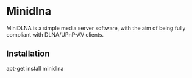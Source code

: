 # Minidlna

MiniDLNA is a simple media server software, with the aim of being fully compliant with DLNA/UPnP-AV clients.

## Installation

  apt-get install minidlna

